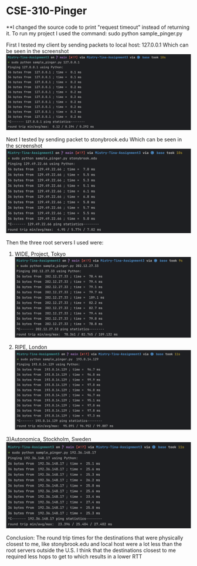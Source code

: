 # CSE-310-Pinger
**I changed the source code to print "request timeout" instead of returning it.
To run my project I used the command: sudo python sample_pinger.py <destination>

First I tested my client by sending packets to local host: 127.0.0.1
Which can be seen in the screenshot ![ 127.0.0.1 .png](%20127.0.0.1%20.png)

Next I tested by sending packet to stonybrook.edu
Which can be seen in the screenshot ![stonybrook.edu.png](stonybrook.edu.png)


Then the three root servers I used were:
1) WIDE, Project, Tokyo
![Root Server 202.12.27.33 in Tokyo.png](Root%20Server%20202.12.27.33%20in%20Tokyo.png)


2) RIPE, London
![Root Server 193.0.14.129 in London.png](Root%20Server%20193.0.14.129%20in%20London.png)

3)Autonomica, Stockholm, Sweden
![Root Server 192.36.148.17 in Sweden.png](Root%20Server%20192.36.148.17%20in%20Sweden.png)

Conclusion: The round trip times for the destinations that were physically closest to me, like stonybrook.edu 
and local host were a lot less than the root servers outside the U.S. I think that the destinations closest to me required 
less hops to get to which results in a lower RTT